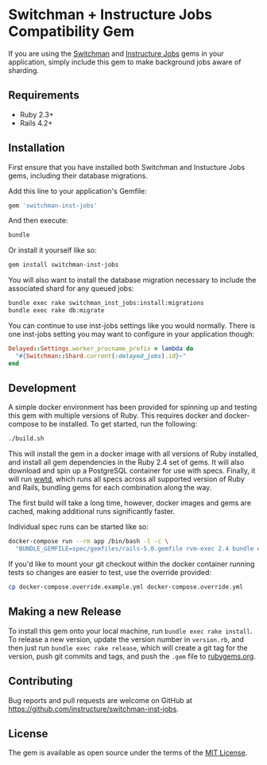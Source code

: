 # Switchman + Instructure Jobs Compatibility Gem

If you are using the [Switchman](https://github.com/instructure/switchman) and
[Instructure Jobs](https://github.com/instructure/inst-jobs) gems in your
application, simply include this gem to make background jobs aware of sharding.


## Requirements

* Ruby 2.3+
* Rails 4.2+


## Installation

First ensure that you have installed both Switchman and Instucture Jobs gems,
including their database migrations.

Add this line to your application's Gemfile:

```ruby
gem 'switchman-inst-jobs'
```

And then execute:

```bash
bundle
```

Or install it yourself like so:

```bash
gem install switchman-inst-jobs
```

You will also want to install the database migration necessary to include the
associated shard for any queued jobs:

```bash
bundle exec rake switchman_inst_jobs:install:migrations
bundle exec rake db:migrate
```

You can continue to use inst-jobs settings like you would normally. There is one
inst-jobs setting you may want to configure in your application though:

```ruby
Delayed::Settings.worker_procname_prefix = lambda do
  "#{Switchman::Shard.current(:delayed_jobs).id}~"
end
```


## Development

A simple docker environment has been provided for spinning up and testing this
gem with multiple versions of Ruby. This requires docker and docker-compose to
be installed. To get started, run the following:

```bash
./build.sh
```

This will install the gem in a docker image with all versions of Ruby installed,
and install all gem dependencies in the Ruby 2.4 set of gems. It will also
download and spin up a PostgreSQL container for use with specs. Finally, it will
run [wwtd](https://github.com/grosser/wwtd), which runs all specs across all
supported version of Ruby and Rails, bundling gems for each combination along
the way.

The first build will take a long time, however, docker images and gems are
cached, making additional runs significantly faster.

Individual spec runs can be started like so:

```bash
docker-compose run --rm app /bin/bash -l -c \
  "BUNDLE_GEMFILE=spec/gemfiles/rails-5.0.gemfile rvm-exec 2.4 bundle exec rspec"
```

If you'd like to mount your git checkout within the docker container running
tests so changes are easier to test, use the override provided:

```bash
cp docker-compose.override.example.yml docker-compose.override.yml
```


## Making a new Release

To install this gem onto your local machine, run `bundle exec rake install`. To
release a new version, update the version number in `version.rb`, and then just
run `bundle exec rake release`, which will create a git tag for the version,
push git commits and tags, and push the `.gem` file to
[rubygems.org](https://rubygems.org).


## Contributing

Bug reports and pull requests are welcome on GitHub at
https://github.com/instructure/switchman-inst-jobs.


## License

The gem is available as open source under the terms of the
[MIT License](http://opensource.org/licenses/MIT).
